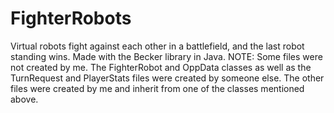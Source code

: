 # FighterRobots
Virtual robots fight against each other in a battlefield, and the last robot standing wins. Made with the Becker library in Java.
NOTE: Some files were not created by me. The FighterRobot and OppData classes as well as the TurnRequest and PlayerStats files were created by someone else.
The other files were created by me and inherit from one of the classes mentioned above.
